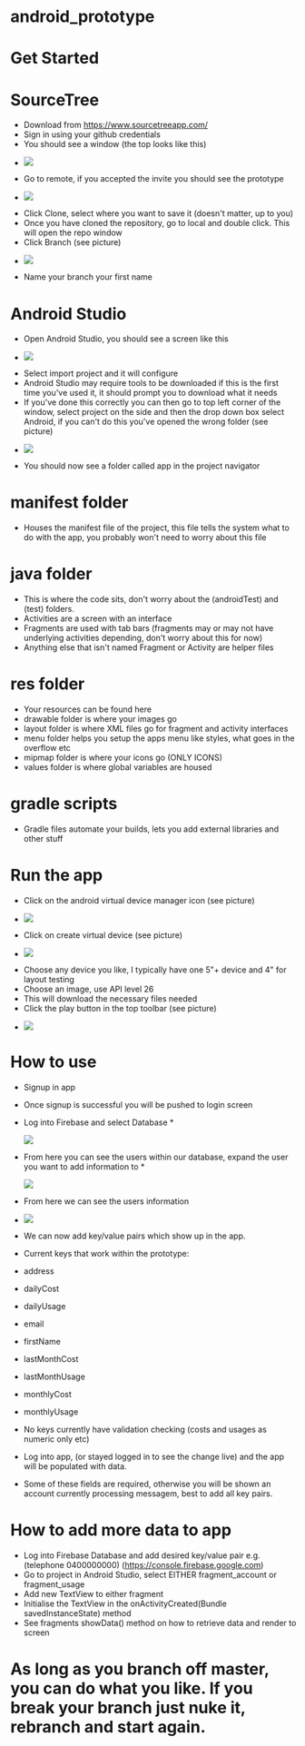 # android_prototype

# Get Started

# SourceTree
* Download from https://www.sourcetreeapp.com/
* Sign in using your github credentials
* You should see a window (the top looks like this)
* <p><img src="https://i.imgur.com/9UseUPq.png" /></p>
* Go to remote, if you accepted the invite you should see the prototype
* <p><img src="https://i.imgur.com/ubd81FK.png" /></p>
* Click Clone, select where you want to save it (doesn't matter, up to you)
* Once you have cloned the repository, go to local and double click. This will open the repo window
* Click Branch (see picture)
* <p><img src="https://i.imgur.com/HS1aXBc.png" /></p>
* Name your branch your first name

# Android Studio
* Open Android Studio, you should see a screen like this
* <p><img src="https://i.imgur.com/Ml6peYk.png" /></p>
* Select import project and it will configure
* Android Studio may require tools to be downloaded if this is the first time you've used it, it should prompt you to download what it needs
* If you've done this correctly you can then go to top left corner of the window, select project on the side and then the drop down box select Android, if you can't do this you've opened the wrong folder (see picture)
* <p><img src="https://i.imgur.com/f0Efbny.png" /></p>
* You should now see a folder called app in the project navigator

# manifest folder
* Houses the manifest file of the project, this file tells the system what to do with the app, you probably won't need to worry about this file

# java folder
* This is where the code sits, don't worry about the (androidTest) and (test) folders.
* Activities are a screen with an interface
* Fragments are used with tab bars (fragments may or may not have underlying activities depending, don't worry about this for now)
* Anything else that isn't named Fragment or Activity are helper files

# res folder
* Your resources can be found here
* drawable folder is where your images go
* layout folder is where XML files go for fragment and activity interfaces
* menu folder helps you setup the apps menu like styles, what goes in the overflow etc
* mipmap folder is where your icons go (ONLY ICONS)
* values folder is where global variables are housed

# gradle scripts
* Gradle files automate your builds, lets you add external libraries and other stuff

# Run the app
* Click on the android virtual device manager icon (see picture)
* <p><img src="https://i.imgur.com/sMELRa0.png" /></p>
* Click on create virtual device (see picture)
* <p><img src="https://i.imgur.com/koOIcQx.png" /></p>
* Choose any device you like, I typically have one 5"+ device and 4" for layout testing
* Choose an image, use API level 26
* This will download the necessary files needed
* Click the play button in the top toolbar (see picture)
* <p><img src="https://i.imgur.com/389uA0l.png" /></p>

# How to use
* Signup in app
* Once signup is successful you will be pushed to login screen
* Log into Firebase and select Database
*<p><img src="https://imgur.com/LMnXggi" /></p>
* From here you can see the users within our database, expand the user you want to add information to
*<p><img src="https://imgur.com/BmAtFbx" /></p>
* From here we can see the users information
* <p><img src="https://imgur.com/zOCMF0w" /></p>

* We can now add key/value pairs which show up in the app.
* Current keys that work within the prototype:
* address
* dailyCost
* dailyUsage
* email 
* firstName 
* lastMonthCost
* lastMonthUsage
* monthlyCost
* monthlyUsage
* No keys currently have validation checking (costs and usages as numeric only etc)
* Log into app, (or stayed logged in to see the change live) and the app will be populated with data.
* Some of these fields are required, otherwise you will be shown an account currently processing messagem, best to add all key pairs.


# How to add more data to app
* Log into Firebase Database and add desired key/value pair e.g.(telephone 0400000000) (https://console.firebase.google.com)
* Go to project in Android Studio, select EITHER fragment_account or fragment_usage
* Add new TextView to either fragment
* Initialise the TextView in the onActivityCreated(Bundle savedInstanceState) method
* See fragments showData() method on how to retrieve data and render to screen

# As long as you branch off master, you can do what you like. If you break your branch just nuke it, rebranch and start again.

